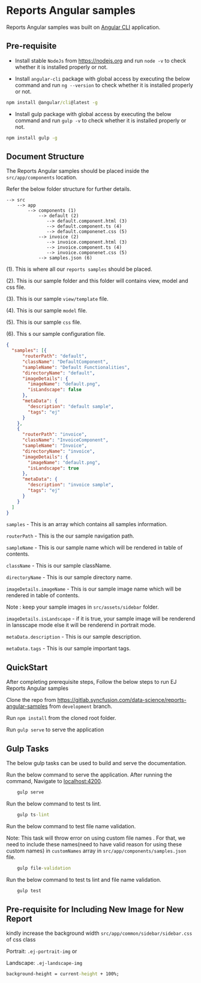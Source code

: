 # Reports Angular samples

Reports Angular samples was built on [Angular CLI](https://cli.angular.io/) application.

## Pre-requisite

* Install stable `NodeJs` from https://nodejs.org and run `node -v` to check whether it is installed properly or not.

* Install `angular-cli` package with global access by executing the below command and run `ng --version` to check whether it is installed properly or not.

```cmd
npm install @angular/cli@latest -g
```

* Install gulp package with global access by executing the below command  and run `gulp -v` to check whether it is installed properly or not.

```cmd
npm install gulp -g
```


## Document Structure

The Reports Angular samples should be placed inside the `src/app/components` location.

Refer the below folder structure for further details.

    --> src
        --> app
            --> components (1)
                --> default (2)
                   --> default.component.html (3)
                   --> default.component.ts (4)
                   --> default.componenet.css (5)
                --> invoice (2)
                   --> invoice.component.html (3)
                   --> invoice.component.ts (4)
                   --> invoice.componenet.css (5)
                --> samples.json (6)

(1). This is where all our `reports samples` should be placed.

(2). This is our sample folder and this folder will contains view, model and css file.

(3). This is our sample `view/template` file.

(4). This is our sample `model` file.

(5). This is our sample `css` file.

(6). This s our sample configuration file.

```json
{
  "samples": [{
      "routerPath": "default",
      "className": "DefaultComponent",
      "sampleName": "Default Functionalities",
      "directoryName": "default",
      "imageDetails": {
        "imageName": "default.png",
        "isLandscape": false
      },
      "metaData": {
        "description": "default sample",
        "tags": "ej"
      }
    },
    {
      "routerPath": "invoice",
      "className": "InvoiceComponent",
      "sampleName": "Invoice",
      "directoryName": "invoice",
      "imageDetails": {
        "imageName": "default.png",
        "isLandscape": true
      },
      "metaData": {
        "description": "invoice sample",
        "tags": "ej"
      }
    }
  ]
} 

```
`samples` - This is an array which contains all samples information.

`routerPath` - This is the our sample navigation path.

`sampleName` - This is our sample name which will be rendered in table of contents.

`className` - This is our sample className.

`directoryName` - This is our sample directory name.

`imageDetails.imageName` - This is our sample image name which will be rendered in table of contents.

Note : keep your sample images in `src/assets/sidebar` folder.

`imageDetails.isLandscape` - if it is true, your sample image will be renderend in lansscape mode else it will be renderend in portrait mode.

`metaData.description` - This is our sample description.

`metaData.tags` - This is our sample important tags.

## QuickStart 

After completing prerequisite steps, Follow the below steps to run EJ Reports Angular samples 

Clone the repo from https://gitlab.syncfusion.com/data-science/reports-angular-samples from `development` branch.


Run `npm install` from the cloned root folder.


Run `gulp serve` to serve the application

## Gulp Tasks

The below gulp tasks can be used to build and serve the documentation.


Run the below command to serve the application. After running the command, Navigate to [localhost:4200](http://localhost:4200).

```cmd
    gulp serve
```

Run the below command to test ts lint.

```cmd
    gulp ts-lint
```

Run the below command to test file name validation.

Note: This task will throw error on using custom file names . For that, we need to include these names(need to have valid reason for using these custom names) in `customNames` array in `src/app/components/samples.json` file.

```cmd
    gulp file-validation
```

Run the below command to test ts lint and file name validation.

```cmd
    gulp test
```
## Pre-requisite for Including New Image for New Report

kindly increase the background width `src/app/common/sidebar/sidebar.css` of css class 

Portrait: `.ej-portrait-img` or


Landscape: `.ej-landscape-img`
```cmd
background-height = current-height + 100%;
```